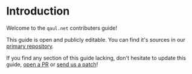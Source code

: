 # Introduction

Welcome to the `qaul.net` contributers guide!

This guide is open and publicly editable. You can find it's sources 
in our [primary repository].

If you find any section of this guide lacking, don't hesitate to update this guide, [open a PR] or [send us a patch]!

[primary repository]: https:/git.open-communication.net/qaul/qaul.net/
[open a PR]: /social/contributions.html#submitting-a-pr
[send us a patch]: /social/contributions.html#submitting-an-e-mail-patch

